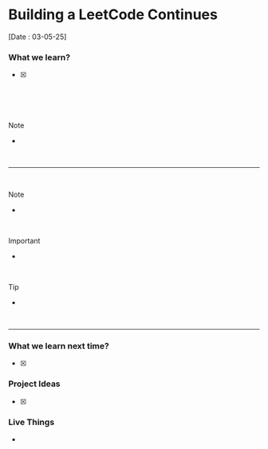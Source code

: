 # Building a LeetCode Continues
[Date : 03-05-25]


### What we learn?
- [x]  


<br>


###

<br>

> [!NOTE]
> - 


<br>



---

<br>

> [!NOTE]
> - 

<br> 

> [!IMPORTANT]
> - 

<br>

> [!TIP]
> -

<br>

---

### What we learn next time?
- [x] 


### Project Ideas 
- [x] 




### Live Things
- 